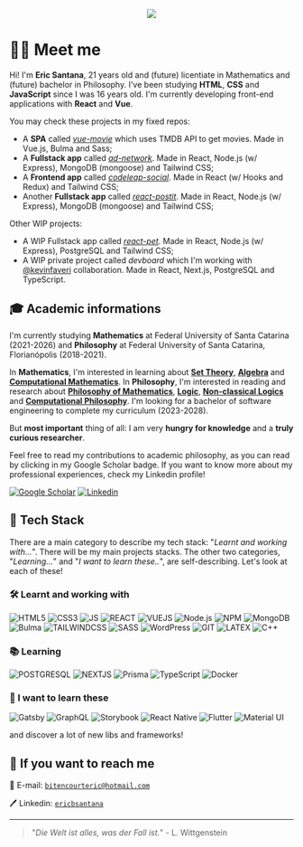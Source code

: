 <p align="center">
  <img src="https://media.tenor.com/images/b47bfe23b9df9d0db730e648d53d5960/tenor.gif" />
</p>

# 👨‍💻 Meet me

Hi! I'm **Eric Santana**, 21 years old and (future) licentiate in Mathematics and (future) bachelor in Philosophy. I've been studying **HTML**, **CSS** and **JavaScript** since I was 16 years old. I'm currently developing front-end applications with **React** and **Vue**.

You may check these projects in my fixed repos:

- A **SPA** called [_vue-movie_](https://github.com/ericbsantana/vue-movie) which uses TMDB API to get movies. Made in Vue.js, Bulma and Sass;
- A **Fullstack app** called [_ad-network_](https://github.com/ericbsantana/ad-network). Made in React, Node.js (w/ Express), MongoDB (mongoose) and Tailwind CSS;
- A **Frontend app** called [_codeleap-social_](https://github.com/ericbsantana/codeleap-social). Made in React (w/ Hooks and Redux) and Tailwind CSS;
- Another **Fullstack app** called [_react-postit_](https://github.com/ericbsantana/react-postit). Made in React, Node.js (w/ Express), MongoDB (mongoose) and Tailwind CSS;

Other WIP projects:

- A WIP Fullstack app called [_react-pet_](https://github.com/ericbsantana/react-pet). Made in React, Node.js (w/ Express), PostgreSQL and Tailwind CSS;
- A WIP private project called _devboard_ which I'm working with [@kevinfaveri](https://github.com/kevinfaveri) collaboration. Made in React, Next.js, PostgreSQL and TypeScript.

## 🎓 Academic informations

I'm currently studying **Mathematics** at Federal University of Santa Catarina (2021-2026) and **Philosophy** at Federal University of Santa Catarina, Florianópolis (2018-2021).

In **Mathematics**, I'm interested in learning about [**Set Theory**](https://en.wikipedia.org/wiki/Set_theory), [**Algebra**](https://en.wikipedia.org/wiki/Algebra) and [**Computational Mathematics**](https://en.wikipedia.org/wiki/Computational_mathematics). In **Philosophy**, I'm interested in reading and research about [**Philosophy of Mathematics**](https://plato.stanford.edu/entries/philosophy-mathematics/), [**Logic**](https://plato.stanford.edu/entries/logic-classical/), [**Non-classical Logics**](https://plato.stanford.edu/entries/logic-paraconsistent/) and [**Computational Philosophy**](https://plato.stanford.edu/entries/computational-philosophy/). I'm looking for a bachelor of software engineering to complete my curriculum (2023-2028).

<!-- <sup>TL;DR: I am on my way to become a philosopher, mathematician and a full stack software engineer!</sup> -->

But **most important** thing of all: I am very **hungry for knowledge** and a **truly curious researcher**.

Feel free to read my contributions to academic philosophy, as you can read by clicking in my Google Scholar badge. If you want to know more about my professional experiences, check my Linkedin profile!

 [![Google Scholar](https://img.shields.io/static/v1?style=for-the-badge&message=Google+Scholar&color=4285F4&logo=Google+Scholar&logoColor=FFFFFF&label=)](https://scholar.google.com/citations?user=NEC0HhcAAAAJ&hl=en)
[![Linkedin](https://img.shields.io/badge/LinkedIn-0077B5?style=for-the-badge&logo=linkedin&logoColor=white)](https://linkedin.com/in/ericbsantana)

## 🧰 Tech Stack

There are a  main category to describe my tech stack: "_Learnt and working with..._". There will be my main projects stacks. The other two categories, "_Learning..._" and "_I want to learn these.._", are self-describing. Let's look at each of these!

### 🛠️ Learnt and working with

![HTML5](https://img.shields.io/badge/HTML5-E34F26?style=for-the-badge&logo=html5&logoColor=white)
![CSS3](https://img.shields.io/badge/CSS3-1572B6?style=for-the-badge&logo=css3&logoColor=white)
![JS](https://img.shields.io/badge/JavaScript-F7DF1E?style=for-the-badge&logo=javascript&logoColor=black)
![REACT](https://img.shields.io/badge/React-20232A?style=for-the-badge&logo=react&logoColor=61DAFB)
![VUEJS](https://img.shields.io/badge/Vue.js-35495E?style=for-the-badge&logo=vuedotjs&logoColor=4FC08D)
![Node.js](https://img.shields.io/badge/node.js-%2343853D.svg?style=for-the-badge&logo=node-dot-js&logoColor=white)
![NPM](https://img.shields.io/badge/npm-CB3837?style=for-the-badge&logo=npm&logoColor=white)
![MongoDB](https://img.shields.io/static/v1?style=for-the-badge&message=MongoDB&color=47A248&logo=MongoDB&logoColor=FFFFFF&label=)
![Bulma](https://img.shields.io/static/v1?style=for-the-badge&message=Bulma&color=222222&logo=Bulma&logoColor=00D1B2&label=)
![TAILWINDCSS](https://img.shields.io/badge/Tailwind_CSS-38B2AC?style=for-the-badge&logo=tailwind-css&logoColor=white)
![SASS](https://img.shields.io/badge/Sass-CC6699?style=for-the-badge&logo=sass&logoColor=white)
![WordPress](https://img.shields.io/static/v1?style=for-the-badge&message=WordPress&color=21759B&logo=WordPress&logoColor=FFFFFF&label=)
![GIT](https://img.shields.io/badge/Git-F05032?style=for-the-badge&logo=git&logoColor=white)
![LATEX](https://img.shields.io/badge/LaTeX-47A141?style=for-the-badge&logo=LaTeX&logoColor=white)
![C++](https://img.shields.io/badge/C%2B%2B-00599C?style=for-the-badge&logo=c%2B%2B&logoColor=white)

### 📚 Learning

![POSTGRESQL](https://img.shields.io/badge/PostgreSQL-316192?style=for-the-badge&logo=postgresql&logoColor=white)
![NEXTJS](https://img.shields.io/badge/next.js-000000?style=for-the-badge&logo=nextdotjs&logoColor=white)
![Prisma](https://img.shields.io/static/v1?style=for-the-badge&message=Prisma&color=2D3748&logo=Prisma&logoColor=FFFFFF&label=)
![TypeScript](https://img.shields.io/badge/typescript-%23007ACC.svg?style=for-the-badge&logo=typescript&logoColor=white)
![Docker](https://img.shields.io/static/v1?style=for-the-badge&message=Docker&color=2496ED&logo=Docker&logoColor=FFFFFF&label=)


### 🚀 I want to learn these

![Gatsby](https://img.shields.io/static/v1?style=for-the-badge&message=Gatsby&color=663399&logo=Gatsby&logoColor=FFFFFF&label=)
![GraphQL](https://img.shields.io/static/v1?style=for-the-badge&message=GraphQL&color=E434AA&logo=GraphQL&logoColor=FFFFFF&label=)
![Storybook](https://img.shields.io/static/v1?style=for-the-badge&message=Storybook&color=FF4785&logo=Storybook&logoColor=FFFFFF&label=)
![React Native](https://img.shields.io/badge/react_native-%2320232a.svg?style=for-the-badge&logo=react&logoColor=%2361DAFB)
![Flutter](https://img.shields.io/badge/Flutter-%2302569B.svg?style=for-the-badge&logo=Flutter&logoColor=white)
![Material UI](https://img.shields.io/badge/materialui-%230081CB.svg?style=for-the-badge&logo=material-ui&logoColor=white)

and discover a lot of new libs and frameworks!

## 🔭 If you want to reach me

📧 E-mail: [```bitencourteric@hotmail.com```](mailto:bitencourteric@hotmail.com)

🖊️ Linkedin: [```ericbsantana```](https://linkedin.com/in/ericbsantana)

---

>"_Die Welt ist alles, was der Fall ist._" - L. Wittgenstein
